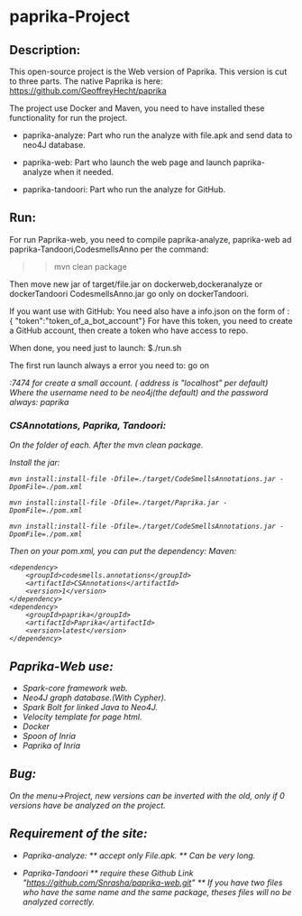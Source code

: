 # paprika-Project


## Description:

This open-source project is the Web version of Paprika. This version is cut to three parts.
The native Paprika is here: https://github.com/GeoffreyHecht/paprika

The project use Docker and Maven, you need to have installed these functionality for run the project.


* paprika-analyze: Part who run the analyze with file.apk and send data to neo4J database.

* paprika-web: Part who launch the web page and launch paprika-analyze when it needed.

* paprika-tandoori: Part who run the analyze for GitHub.


## Run: 

For run Paprika-web, you need to compile paprika-analyze, paprika-web ad paprika-Tandoori,CodesmellsAnno per the command:
>> mvn clean package

Then move new jar of target/file.jar on dockerweb,dockeranalyze or dockerTandoori
CodesmellsAnno.jar go only on dockerTandoori.

If you want use with GitHub:
You need also have a info.json on the form of : { "token":"token_of_a_bot_account"}
For have this token, you need to create a GitHub account, then create a token who have access to repo.

When done, you need just to launch:
$./run.sh

The first run launch always a error you need to:
go on <address>:7474 for create a small account.  ( address is "localhost"  per default) 
Where the username need to be neo4j(the default) and the password always: paprika


### CSAnnotations, Paprika, Tandoori:
On the folder of each.
After the mvn clean package.

Install the jar:
```
mvn install:install-file -Dfile=./target/CodeSmellsAnnotations.jar -DpomFile=./pom.xml

```
```
mvn install:install-file -Dfile=./target/Paprika.jar -DpomFile=./pom.xml

```
```
mvn install:install-file -Dfile=./target/CodeSmellsAnnotations.jar -DpomFile=./pom.xml

```

Then on your pom.xml, you can put the dependency:
Maven:
```
<dependency>
	<groupId>codesmells.annotations</groupId>
	<artifactId>CSAnnotations</artifactId>
	<version>1</version>
</dependency>
<dependency>
	<groupId>paprika</groupId>
	<artifactId>Paprika</artifactId>
	<version>latest</version>
</dependency>
```


## Paprika-Web use:
* Spark-core framework web.
* Neo4J graph database.(With Cypher).
* Spark Bolt for linked Java to Neo4J.
* Velocity template for page html.
* Docker
* Spoon of Inria
* Paprika of Inria



## Bug:
On the menu->Project, new versions can be inverted with the old, only if 0 versions have be analyzed on the project.




## Requirement of the site:
* Paprika-analyze:
** accept only File.apk.
** Can be very long.

* Paprika-Tandoori 
** require these Github Link "https://github.com/Snrasha/paprika-web.git" 
** If you have  two files who have the same name and the same package, theses files will no be analyzed correctly. 




